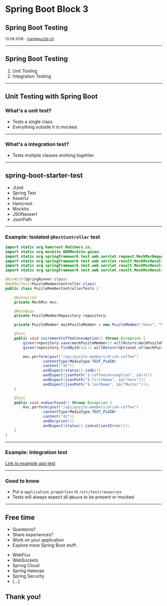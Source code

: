 # Spring Boot Block 3

## Spring Boot Testing

<small>13.09.2018 - tran@puzzle.ch</small>

<!-- .slide: class="master03" -->

---

## Spring Boot Testing

1. Unit Testing
2. Integration Testing

---

## Unit Testing with Spring Boot

### What's a unit test?

* Tests a single class
* Everything outside it is mocked.

---

### What's a integration test?

* Tests multiple classes working togehter.

---

## spring-boot-starter-test

* JUnit
* Spring Test
* AssertJ
* Hamcrest
* Mockito
* JSONassert
* JsonPath

---

### Example: Isolated `@RestController` test

```java
import static org.hamcrest.Matchers.is;
import static org.mockito.BDDMockito.given;
import static org.springframework.test.web.servlet.request.MockMvcRequestBuilders.post;
import static org.springframework.test.web.servlet.result.MockMvcResultMatchers.jsonPath;
import static org.springframework.test.web.servlet.result.MockMvcResultMatchers.status;
import static org.springframework.test.web.servlet.result.MockMvcResultHandlers.*;

@RunWith(SpringRunner.class)
@WebMvcTest(PuzzleMemberController.class)
public class PuzzleMemberControllerTests {

    @Autowired
    private MockMvc mvc;

    @MockBean
    private PuzzleMemberRepository repository;

    private PuzzleMember mockPuzzleMember = new PuzzleMember("Hans", "Muster", 3);

    @Test
    public void incrementCoffeeConsumption() throws Exception {
        given(repository.save(mockPuzzleMember)).willReturn(mockPuzzleMember);
        given(repository.findById(42L)).willReturn(Optional.of(mockPuzzleMember));

        mvc.perform(post("/api/puzzle-members/drink-coffee")
                .contentType(MediaType.TEXT_PLAIN)
                .content("42"))
                .andExpect(status().isOk())
                .andExpect(jsonPath("$.coffeeConsumption", is(4)))
                .andExpect(jsonPath("$.firstName", is("Hans")))
                .andExpect(jsonPath("$.lastName", is("Muster")));
    }

    @Test
    public void noUserFound() throws Exception {
        mvc.perform(post("/api/puzzle-members/drink-coffee")
                .contentType(MediaType.TEXT_PLAIN)
                .content("43"))
                .andDo(print())
                .andExpect(status().is4xxClientError());
    }
}

```

---

### Example: Integration test

[Link to example app test](https://github.com/KeeTraxx/springboot-workshop-2018-app/blob/master/src/test/java/ch/puzzle/springboot/workshop/example/PuzzleMemberIntegrationTests.java)

---

### Good to know

* Put a `application.properties` in `/src/test/resources`
* Tests will always expect all `@Bean`s to be present or mocked

---

## Free time

* Questions?
* Share experiences?
* Work on your application
* Explore more Spring Boot stuff:
 - WebFlux
 - WebSockets
 - Spring Cloud
 - Spring Hateoas
 - Spring Security
 - [...]

## Thank you!
